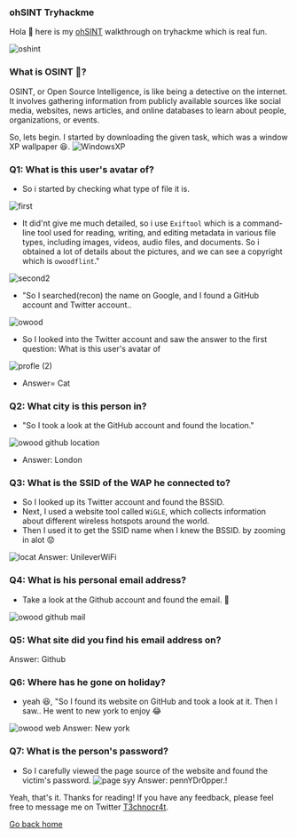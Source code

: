 ### ohSINT Tryhackme
Hola 👋 here is my [ohSINT](https://tryhackme.com/room/ohsint) walkthrough on tryhackme which is real fun.

![oshint](https://github.com/T3chnocr4t/T3chnocr4t.github.io/assets/115868619/7dbfcd89-8b93-49c4-b8c0-8c99eb54d9e9)

### What is OSINT 🤔?
OSINT, or Open Source Intelligence, is like being a detective on the internet. It involves gathering information from publicly available sources like social media, websites, news articles, and online databases to learn about people, organizations, or events.


So, lets begin. I started by downloading the given task, which was a window XP wallpaper 😆.
![WindowsXP](https://github.com/T3chnocr4t/T3chnocr4t.github.io/assets/115868619/1dd44043-9fd9-456b-96e8-0d30a1270daf)

### Q1: What is this user's avatar of?

- So i started by checking what type of file it is.

![first](https://github.com/T3chnocr4t/T3chnocr4t.github.io/assets/115868619/2bb12690-ea8d-4a0f-9e06-cd725943c08d)

- It did'nt give me much detailed, so i use ``Exiftool`` which is a command-line tool used for reading, writing, and editing metadata in various file types, including images, videos, audio files, and documents.
So i obtained a lot of details about the pictures, and we can see a copyright which is ``owoodflint``."

![second2](https://github.com/T3chnocr4t/T3chnocr4t.github.io/assets/115868619/603d072e-22d6-4565-a494-e12bb80e1fd3)

- "So I searched(recon) the name on Google, and I found a GitHub account and Twitter account..

![owood](https://github.com/T3chnocr4t/T3chnocr4t.github.io/assets/115868619/ea741b68-59e9-43d2-beea-150da8f1a853)

- So I looked into the Twitter account and saw the answer to the first question: What is this user's avatar of

![profle (2)](https://github.com/T3chnocr4t/T3chnocr4t.github.io/assets/115868619/ec090391-ee11-4d87-aa2b-9aec907d3822)
- Answer= Cat

### Q2: What city is this person in?
- "So I took a look at the GitHub account and found the location."

![owood github location](https://github.com/T3chnocr4t/T3chnocr4t.github.io/assets/115868619/12f87ad2-ca14-4bb8-b2ad-9dccf752e880)
- Answer: London

### Q3: What is the SSID of the WAP he connected to?
- So I looked up its Twitter account and found the BSSID.
- Next, I used a website tool called `WiGLE`, which collects information about different wireless hotspots around the world.
- Then I used it to get the SSID name when I knew the BSSID. by zooming in alot 😟

![locat](https://github.com/T3chnocr4t/T3chnocr4t.github.io/assets/115868619/20ecc84a-ec72-42d6-a3c7-715d8943d021)
Answer: UnileverWiFi

### Q4: What is his personal email address?
- Take a look at the Github account and found the email. 🕺

![owood github mail](https://github.com/T3chnocr4t/T3chnocr4t.github.io/assets/115868619/6b581c29-0ba4-4b2f-8400-03379a86711f)

### Q5: What site did you find his email address on?
Answer: Github

### Q6: Where has he gone on holiday?
- yeah 😆, "So I found its website on GitHub and took a look at it. Then I saw.. He went to new york to enjoy 😂

![owood web](https://github.com/T3chnocr4t/T3chnocr4t.github.io/assets/115868619/fadd8f6a-cc1f-4517-ae63-a8551cf5aaf9)
Answer: New york

### Q7: What is the person's password?

- So I carefully viewed the page source of the website and found the victim's password.
![page syy](https://github.com/T3chnocr4t/T3chnocr4t.github.io/assets/115868619/c37e9c7b-be7d-49b7-9685-74cf39e08e81)
Answer: pennYDr0pper.!

Yeah, that's it. Thanks for reading! If you have any feedback, please feel free to message me on Twitter [T3chnocr4t](https://twitter.com/T3chnocr4t).

[Go back home](https://T3chnocr4t.github.io)
